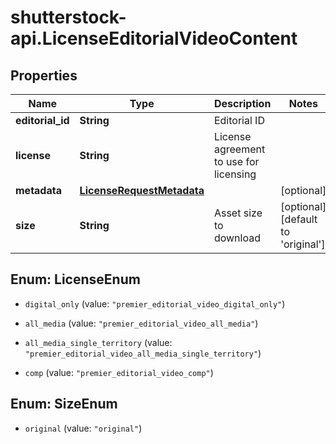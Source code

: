 # shutterstock-api.LicenseEditorialVideoContent

## Properties
Name | Type | Description | Notes
------------ | ------------- | ------------- | -------------
**editorial_id** | **String** | Editorial ID | 
**license** | **String** | License agreement to use for licensing | 
**metadata** | [**LicenseRequestMetadata**](LicenseRequestMetadata.md) |  | [optional] 
**size** | **String** | Asset size to download | [optional] [default to 'original']


<a name="LicenseEnum"></a>
## Enum: LicenseEnum


* `digital_only` (value: `"premier_editorial_video_digital_only"`)

* `all_media` (value: `"premier_editorial_video_all_media"`)

* `all_media_single_territory` (value: `"premier_editorial_video_all_media_single_territory"`)

* `comp` (value: `"premier_editorial_video_comp"`)




<a name="SizeEnum"></a>
## Enum: SizeEnum


* `original` (value: `"original"`)




